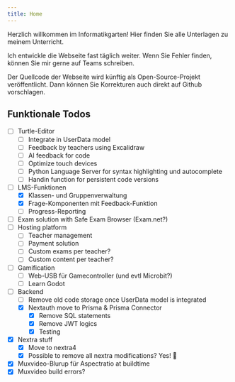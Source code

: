 ```yaml
---
title: Home
---
```


Herzlich willkommen im Informatikgarten! Hier finden Sie alle Unterlagen zu meinem Unterricht.

Ich entwickle die Webseite fast täglich weiter. Wenn Sie Fehler finden, können Sie mir gerne auf Teams schreiben.

Der Quellcode der Webseite wird künftig als Open-Source-Projekt veröffentlicht. Dann können Sie Korrekturen auch direkt auf Github vorschlagen.

## Funktionale Todos

- [ ] Turtle-Editor
	- [ ] Integrate in UserData model
	- [ ] Feedback by teachers using Excalidraw
	- [ ] AI feedback for code
	- [ ] Optimize touch devices
	- [ ] Python Language Server for syntax highlighting und autocomplete
	- [ ] Handin function for persistent code versions
- [ ] LMS-Funktionen
	- [x] Klassen- und Gruppenverwaltung
	- [x] Frage-Komponenten mit Feedback-Funktion
	- [ ] Progress-Reporting
- [ ] Exam solution with Safe Exam Browser (Exam.net?)
- [ ] Hosting platform
	- [ ] Teacher management
	- [ ] Payment solution
	- [ ] Custom exams per teacher?
	- [ ] Custom content per teacher?
- [ ] Gamification
	- [ ] Web-USB für Gamecontroller (und evtl Microbit?)
	- [ ] Learn Godot
- [ ] Backend
	- [ ] Remove old code storage once UserData model is integrated
	- [x] Nextauth move to Prisma & Prisma Connector
		- [x] Remove SQL statements
		- [x] Remove JWT logics
		- [x] Testing
- [X] Nextra stuff
	- [X] Move to nextra4
	- [X] Possible to remove all nextra modifications? Yes! 🥳
- [x] Muxvideo-Blurup für Aspectratio at buildtime
- [x] Muxvideo build errors?